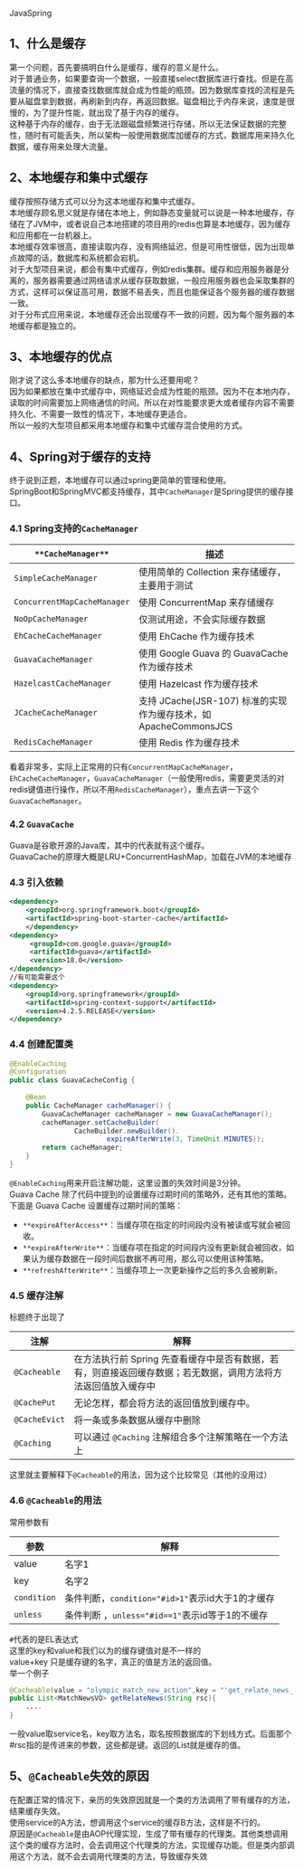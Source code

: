 JavaSpring
<a name="jukj5"></a>
## 1、什么是缓存
第一个问题，首先要搞明白什么是缓存，缓存的意义是什么。<br />对于普通业务，如果要查询一个数据，一般直接select数据库进行查找。但是在高流量的情况下，直接查找数据库就会成为性能的瓶颈。因为数据库查找的流程是先要从磁盘拿到数据，再刷新到内存，再返回数据。磁盘相比于内存来说，速度是很慢的，为了提升性能，就出现了基于内存的缓存。<br />这种基于内存的缓存，由于无法跟磁盘频繁进行存储，所以无法保证数据的完整性，随时有可能丢失，所以架构一般使用数据库加缓存的方式，数据库用来持久化数据，缓存用来处理大流量。
<a name="BsmQ5"></a>
## 2、本地缓存和集中式缓存
缓存按照存储方式可以分为这本地缓存和集中式缓存。<br />本地缓存顾名思义就是存储在本地上，例如静态变量就可以说是一种本地缓存，存储在了JVM中，或者说自己本地搭建的项目用的redis也算是本地缓存，因为缓存和应用都在一台机器上。<br />本地缓存效率很高，直接读取内存，没有网络延迟，但是可用性很低，因为出现单点故障的话，数据库和系统都会宕机。<br />对于大型项目来说，都会有集中式缓存，例如redis集群。缓存和应用服务器是分离的，服务器需要通过网络请求从缓存获取数据，一般应用服务器也会采取集群的方式，这样可以保证高可用，数据不易丢失，而且也能保证各个服务器的缓存数据一致。<br />对于分布式应用来说，本地缓存还会出现缓存不一致的问题，因为每个服务器的本地缓存都是独立的。
<a name="uJC3m"></a>
## 3、本地缓存的优点
刚才说了这么多本地缓存的缺点，那为什么还要用呢？<br />因为如果都放在集中式缓存中，网络延迟会成为性能的瓶颈。因为不在本地内存，读取的时间需要加上网络通信的时间。所以在对性能要求更大或者缓存内容不需要持久化、不需要一致性的情况下，本地缓存更适合。<br />所以一般的大型项目都采用本地缓存和集中式缓存混合使用的方式。
<a name="q5jm5"></a>
## 4、Spring对于缓存的支持
终于说到正题，本地缓存可以通过spring更简单的管理和使用。<br />SpringBoot和SpringMVC都支持缓存，其中`CacheManager`是Spring提供的缓存接口。
<a name="y0jCN"></a>
### 4.1 Spring支持的`CacheManager`
| `**CacheManager**` | **描述** |
| --- | --- |
| `SimpleCacheManager` | 使用简单的 Collection 来存储缓存，主要用于测试 |
| `ConcurrentMapCacheManager` | 使用 ConcurrentMap 来存储缓存 |
| `NoOpCacheManager` | 仅测试用途，不会实际缓存数据 |
| `EhCacheCacheManager` | 使用 EhCache 作为缓存技术 |
| `GuavaCacheManager` | 使用 Google Guava 的 GuavaCache 作为缓存技术 |
| `HazelcastCacheManager` | 使用 Hazelcast 作为缓存技术 |
| `JCacheCacheManager` | 支持 JCache(JSR-107) 标准的实现作为缓存技术，如 ApacheCommonsJCS |
| `RedisCacheManager` | 使用 Redis 作为缓存技术 |

看着非常多，实际上正常用的只有`ConcurrentMapCacheManager`，`EhCacheCacheManager`，`GuavaCacheManager`（一般使用redis，需要更灵活的对redis键值进行操作，所以不用`RedisCacheManager`），重点去讲一下这个`GuavaCacheManager`。
<a name="Ncho5"></a>
### 4.2 `GuavaCache`
Guava是谷歌开源的Java库，其中的代表就有这个缓存。<br />GuavaCache的原理大概是LRU+ConcurrentHashMap，加载在JVM的本地缓存
<a name="vwxTL"></a>
### 4.3 引入依赖
```xml
<dependency>
    <groupId>org.springframework.boot</groupId>
    <artifactId>spring-boot-starter-cache</artifactId>
    </dependency>
<dependency>
     <groupId>com.google.guava</groupId>
     <artifactId>guava</artifactId>
     <version>18.0</version>
</dependency>
//有可能需要这个
<dependency>
    <groupId>org.springframework</groupId>
    <artifactId>spring-context-support</artifactId>
    <version>4.2.5.RELEASE</version>
</dependency>
```
<a name="uXm7L"></a>
### 4.4 创建配置类
```java
@EnableCaching
@Configuration
public class GuavaCacheConfig {
 
    @Bean
    public CacheManager cacheManager() {
        GuavaCacheManager cacheManager = new GuavaCacheManager();
        cacheManager.setCacheBuilder(
                CacheBuilder.newBuilder().
                        expireAfterWrite(3, TimeUnit.MINUTES));
        return cacheManager;
    }
}
```
`@EnableCaching`用来开启注解功能，这里设置的失效时间是3分钟。<br />Guava Cache 除了代码中提到的设置缓存过期时间的策略外，还有其他的策略。下面是 Guava Cache 设置缓存过期时间的策略：

- `**expireAfterAccess**`：当缓存项在指定的时间段内没有被读或写就会被回收。
- `**expireAfterWrite**`：当缓存项在指定的时间段内没有更新就会被回收，如果认为缓存数据在一段时间后数据不再可用，那么可以使用该种策略。
- `**refreshAfterWrite**`：当缓存项上一次更新操作之后的多久会被刷新。
<a name="icA3G"></a>
### 4.5 缓存注解
标题终于出现了

| 注解 | 解释 |
| --- | --- |
| `@Cacheable` | 在方法执行前 Spring 先查看缓存中是否有数据，若有，则直接返回缓存数据；若无数据，调用方法将方法返回值放入缓存中 |
| `@CachePut` | 无论怎样，都会将方法的返回值放到缓存中。 |
| `@CacheEvict` | 将一条或多条数据从缓存中删除 |
| `@Caching` | 可以通过 `@Caching` 注解组合多个注解策略在一个方法上 |

这里就主要解释下`@Cacheable`的用法，因为这个比较常见（其他的没用过）
<a name="m1tej"></a>
### 4.6 `@Cacheable`的用法
常用参数有

| **参数** | **解释** |
| --- | --- |
| value | 名字1 |
| key | 名字2 |
| `condition` | 条件判断，`condition="#id>1"`表示id大于1的才缓存 |
| `unless` | 条件判断 ，`unless="#id==1"`表示id等于1的不缓存 |

`#`代表的是EL表达式<br />这里的key和value和我们以为的缓存键值对是不一样的<br />value+key 只是缓存键的名字，真正的值是方法的返回值。<br />举一个例子
```java
@Cacheable(value = "olympic_match_new_action",key = "'get_relate_news_'+#rsc")
public List<MatchNewsVO> getRelateNews(String rsc){
    ....       
}
```
一般value取service名，key取方法名，取名按照数据库的下划线方式。后面那个#rsc指的是传进来的参数，这些都是键。返回的List就是缓存的值。
<a name="IwOHK"></a>
## 5、`@Cacheable`失效的原因
在配置正常的情况下，亲历的失效原因就是一个类的方法调用了带有缓存的方法，结果缓存失效。<br />使用service的A方法，想调用这个service的缓存B方法，这样是不行的。<br />原因是`@Cacheable`是由AOP代理实现，生成了带有缓存的代理类。其他类想调用这个类的缓存方法时，会去调用这个代理类的方法，实现缓存功能。但是类内部调用这个方法，就不会去调用代理类的方法，导致缓存失效
